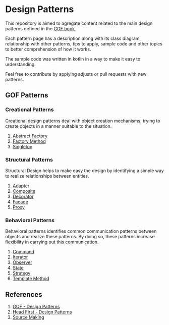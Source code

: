 # Design Patterns

This repository is aimed to agregate content related to the main design patterns defined in the [GOF book](https://en.wikipedia.org/wiki/Design_Patterns).

Each pattern page has a description along with its class diagram, relationship with other patterns, tips to apply, sample code
and other topics to better comprehension of how it works.

The sample code was written in kotlin in a way to make it easy to urderstanding.

Feel free to contribute by applying adjusts or pull requests with new patterns.

## GOF Patterns

### Creational Patterns

Creational design patterns deal with object creation mechanisms, trying to create objects in a manner suitable to the situation.

1. [Abstract Factory](https://github.com/mauriiciobarbosa/designpatterns/tree/master/src/designpatterns/abstractfactory)
2. [Factory Method](https://github.com/mauriiciobarbosa/designpatterns/tree/master/src/designpatterns/factorymethod)
3. [Singleton](https://github.com/mauriiciobarbosa/designpatterns/tree/master/src/designpatterns/singleton)

### Structural Patterns

Structural Design helps to make easy the design by identifying a simple way to realize relationships between entities.

1. [Adapter](https://github.com/mauriiciobarbosa/designpatterns/tree/master/src/designpatterns/adapter)
2. [Composite](https://github.com/mauriiciobarbosa/designpatterns/tree/master/src/designpatterns/composite)
3. [Decorator](https://github.com/mauriiciobarbosa/designpatterns/tree/master/src/designpatterns/decorator)
4. [Facade](https://github.com/mauriiciobarbosa/designpatterns/tree/master/src/designpatterns/facade)
5. [Proxy](https://github.com/mauriiciobarbosa/designpatterns/tree/master/src/designpatterns/proxy)

### Behavioral Patterns

Behavioral patterns identifies common communication patterns between objects and realize these patterns. 
By doing so, these patterns increase flexibility in carrying out this communication.

1. [Command](https://github.com/mauriiciobarbosa/designpatterns/tree/master/src/designpatterns/commandpattern)
2. [Iterator](https://github.com/mauriiciobarbosa/designpatterns/tree/master/src/designpatterns/iterator)
3. [Observer](https://github.com/mauriiciobarbosa/designpatterns/tree/master/src/designpatterns/observer)
4. [State](https://github.com/mauriiciobarbosa/designpatterns/tree/master/src/designpatterns/statepattern)
5. [Strategy](https://github.com/mauriiciobarbosa/designpatterns/tree/master/src/designpatterns/strategy)
6. [Template Method](https://github.com/mauriiciobarbosa/designpatterns/tree/master/src/designpatterns/templatemethod)

## References

1. [GOF - Design Patterns](http://www.blackwasp.co.uk/gofpatterns.aspx)
2. [Head First - Design Patterns](https://www.amazon.com/Head-First-Design-Patterns-Brain-Friendly/dp/0596007124)
2. [Source Making](https://sourcemaking.com/design_patterns)
